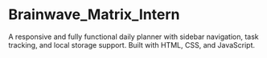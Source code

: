 # Brainwave_Matrix_Intern
A responsive and fully functional daily planner with sidebar navigation, task tracking, and local storage support. Built with HTML, CSS, and JavaScript.
